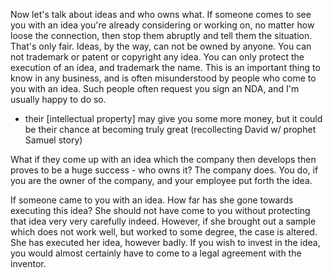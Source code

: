 
Now let's talk about ideas and who owns what. If someone comes to see you with an idea you're already considering or working on, no matter how loose the connection, then stop them abruptly and tell them the situation. That's only fair. Ideas, by the way, can not be owned by anyone. You can not trademark or patent or copyright any idea. You can only protect the execution of an idea, and trademark the name. This is an important thing to know in any business, and is often misunderstood by people who come to you with an idea. Such people often request you sign an NDA, and I'm usually happy to do so.
- their [intellectual property] may give you some more money, but it could be their chance at becoming truly great (recollecting David w/ prophet Samuel story)

What if they come up with an idea which the company then develops then proves to be a huge success - who owns it? The company does. You do, if you are the owner of the company, and your employee put forth the idea.

If someone came to you with an idea. How far has she gone towards executing this idea? She should not have come to you without protecting that idea very very carefully indeed. However, if she brought out a sample which does not work well, but worked to some degree, the case is altered. She has executed her idea, however badly. If you wish to invest in the idea, you would almost certainly have to come to a legal agreement with the inventor.
